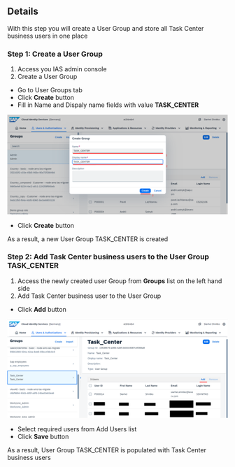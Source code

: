 ## Details

With this step you will create a User Group and store all Task Center business users in one place


### Step 1: Create a User Group

1. Access you IAS admin console
2. Create a User Group

- Go to User Groups tab
- Click **Create** button
- Fill in Name and Dispaly name fields with value **TASK_CENTER**

![create a user group](./Images/1.2.1.png "create a user group")

- Click **Create** button

As a result, a new User Group TASK_CENTER is created


### Step 2: Add Task Center business users to the User Group TASK_CENTER

1. Access the newly created user Group from **Groups** list on the left hand side
2. Add Task Center business user to the User Group

- Click **Add** button

![add user to user group](./Images/2.2.1.png "add user to user group")

- Select required users from Add Users list
- Click **Save** button

As a result, User Group TASK_CENTER is populated with Task Center business users 
